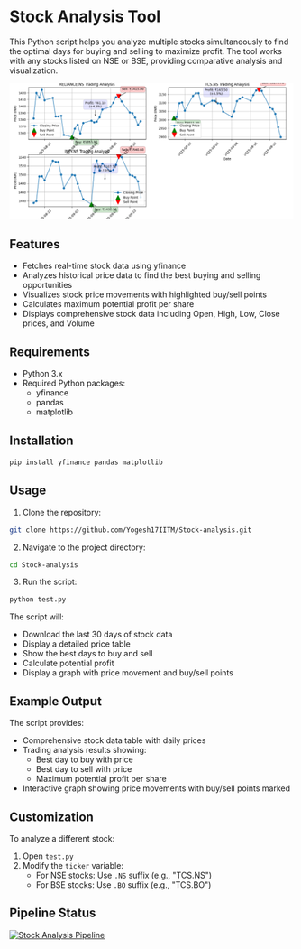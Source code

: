 # Stock Analysis Tool

This Python script helps you analyze multiple stocks simultaneously to find the optimal days for buying and selling to maximize profit. The tool works with any stocks listed on NSE or BSE, providing comparative analysis and visualization.

![Sample Analysis](samples/stock_analysis_output.png)

## Features

- Fetches real-time stock data using yfinance
- Analyzes historical price data to find the best buying and selling opportunities
- Visualizes stock price movements with highlighted buy/sell points
- Calculates maximum potential profit per share
- Displays comprehensive stock data including Open, High, Low, Close prices, and Volume

## Requirements

- Python 3.x
- Required Python packages:
  - yfinance
  - pandas
  - matplotlib

## Installation

```bash
pip install yfinance pandas matplotlib
```

## Usage

1. Clone the repository:

```bash
git clone https://github.com/Yogesh17IITM/Stock-analysis.git
```

2. Navigate to the project directory:

```bash
cd Stock-analysis
```

3. Run the script:

```bash
python test.py
```

The script will:

- Download the last 30 days of stock data
- Display a detailed price table
- Show the best days to buy and sell
- Calculate potential profit
- Display a graph with price movement and buy/sell points

## Example Output

The script provides:

- Comprehensive stock data table with daily prices
- Trading analysis results showing:
  - Best day to buy with price
  - Best day to sell with price
  - Maximum potential profit per share
- Interactive graph showing price movements with buy/sell points marked

## Customization

To analyze a different stock:

1. Open `test.py`
2. Modify the `ticker` variable:
   - For NSE stocks: Use `.NS` suffix (e.g., "TCS.NS")
   - For BSE stocks: Use `.BO` suffix (e.g., "TCS.BO")

## Pipeline Status
[![Stock Analysis Pipeline](https://github.com/Yogesh17IITM/Stock-analysis/actions/workflows/python-app.yml/badge.svg)](https://github.com/Yogesh17IITM/Stock-analysis/actions/workflows/python-app.yml)
